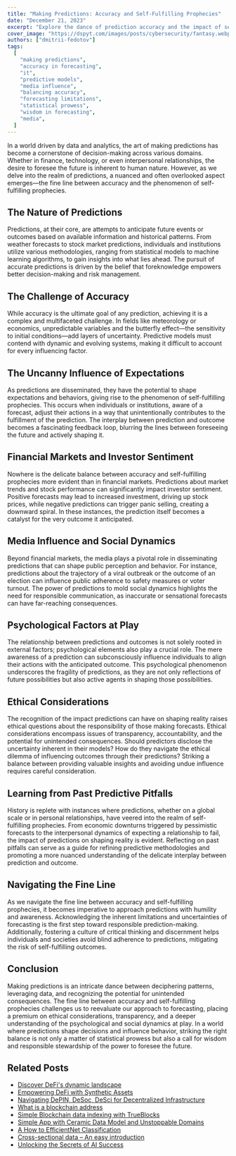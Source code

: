 ```yaml
---
title: "Making Predictions: Accuracy and Self-Fulfilling Prophecies"
date: "December 21, 2023"
excerpt: "Explore the dance of prediction accuracy and the impact of self-fulfilling prophecies in this insightful exploration. Uncover the nuances of forecasting."
cover_image: "https://dspyt.com/images/posts/cybersecurity/fantasy.webp"
authors: ["dmitrii-fedotov"]
tags:
  [
    "making predictions",
    "accuracy in forecasting",
    "it",
    "predictive models",
    "media influence",
    "balancing accuracy",
    "forecasting limitations",
    "statistical prowess",
    "wisdom in forecasting",
    "media",
  ]
---
```


In a world driven by data and analytics, the art of making predictions has become a cornerstone of decision-making across various domains. Whether in finance, technology, or even interpersonal relationships, the desire to foresee the future is inherent to human nature. However, as we delve into the realm of predictions, a nuanced and often overlooked aspect emerges—the fine line between accuracy and the phenomenon of self-fulfilling prophecies.

## The Nature of Predictions

Predictions, at their core, are attempts to anticipate future events or outcomes based on available information and historical patterns. From weather forecasts to stock market predictions, individuals and institutions utilize various methodologies, ranging from statistical models to machine learning algorithms, to gain insights into what lies ahead. The pursuit of accurate predictions is driven by the belief that foreknowledge empowers better decision-making and risk management.

## The Challenge of Accuracy

While accuracy is the ultimate goal of any prediction, achieving it is a complex and multifaceted challenge. In fields like meteorology or economics, unpredictable variables and the butterfly effect—the sensitivity to initial conditions—add layers of uncertainty. Predictive models must contend with dynamic and evolving systems, making it difficult to account for every influencing factor.

## The Uncanny Influence of Expectations

As predictions are disseminated, they have the potential to shape expectations and behaviors, giving rise to the phenomenon of self-fulfilling prophecies. This occurs when individuals or institutions, aware of a forecast, adjust their actions in a way that unintentionally contributes to the fulfillment of the prediction. The interplay between prediction and outcome becomes a fascinating feedback loop, blurring the lines between foreseeing the future and actively shaping it.

## Financial Markets and Investor Sentiment

Nowhere is the delicate balance between accuracy and self-fulfilling prophecies more evident than in financial markets. Predictions about market trends and stock performance can significantly impact investor sentiment. Positive forecasts may lead to increased investment, driving up stock prices, while negative predictions can trigger panic selling, creating a downward spiral. In these instances, the prediction itself becomes a catalyst for the very outcome it anticipated.

## Media Influence and Social Dynamics

Beyond financial markets, the media plays a pivotal role in disseminating predictions that can shape public perception and behavior. For instance, predictions about the trajectory of a viral outbreak or the outcome of an election can influence public adherence to safety measures or voter turnout. The power of predictions to mold social dynamics highlights the need for responsible communication, as inaccurate or sensational forecasts can have far-reaching consequences.

## Psychological Factors at Play

The relationship between predictions and outcomes is not solely rooted in external factors; psychological elements also play a crucial role. The mere awareness of a prediction can subconsciously influence individuals to align their actions with the anticipated outcome. This psychological phenomenon underscores the fragility of predictions, as they are not only reflections of future possibilities but also active agents in shaping those possibilities.

## Ethical Considerations

The recognition of the impact predictions can have on shaping reality raises ethical questions about the responsibility of those making forecasts. Ethical considerations encompass issues of transparency, accountability, and the potential for unintended consequences. Should predictors disclose the uncertainty inherent in their models? How do they navigate the ethical dilemma of influencing outcomes through their predictions? Striking a balance between providing valuable insights and avoiding undue influence requires careful consideration.

## Learning from Past Predictive Pitfalls

History is replete with instances where predictions, whether on a global scale or in personal relationships, have veered into the realm of self-fulfilling prophecies. From economic downturns triggered by pessimistic forecasts to the interpersonal dynamics of expecting a relationship to fail, the impact of predictions on shaping reality is evident. Reflecting on past pitfalls can serve as a guide for refining predictive methodologies and promoting a more nuanced understanding of the delicate interplay between prediction and outcome.

## Navigating the Fine Line

As we navigate the fine line between accuracy and self-fulfilling prophecies, it becomes imperative to approach predictions with humility and awareness. Acknowledging the inherent limitations and uncertainties of forecasting is the first step toward responsible prediction-making. Additionally, fostering a culture of critical thinking and discernment helps individuals and societies avoid blind adherence to predictions, mitigating the risk of self-fulfilling outcomes.

## Conclusion

Making predictions is an intricate dance between deciphering patterns, leveraging data, and recognizing the potential for unintended consequences. The fine line between accuracy and self-fulfilling prophecies challenges us to reevaluate our approach to forecasting, placing a premium on ethical considerations, transparency, and a deeper understanding of the psychological and social dynamics at play. In a world where predictions shape decisions and influence behavior, striking the right balance is not only a matter of statistical prowess but also a call for wisdom and responsible stewardship of the power to foresee the future.

## Related Posts

- [Discover DeFi's dynamic landscape](https://dspyt.com/dynamics-of-defi-protocols)
- [Empowering DeFi with Synthetic Assets](https://dspyt.com/synthetix-unleashing-the-power)
- [Navigating DePIN, DeSoc, DeSci for Decentralized Infrastructure](https://dspyt.com/exploring-depin-desoc-desci)
- [What is a blockchain address](https://dspyt.com/what-is-blockchain-address)
- [Simple Blockchain data indexing with TrueBlocks](https://dspyt.com/blockchain-data-indexer-with-trueblocks)
- [Simple App with Ceramic Data Model and Unstoppable Domains](https://dspyt.com/simple-app-with-ceramic-data-model-and-unstoppable-domains)
- [A How to EfficientNet Classification](https://dspyt.com/efficientnet-classification)
- [Cross-sectional data – An easy introduction](https://dspyt.com/cross-sectional-data-an-easy-introduction)
- [Unlocking the Secrets of AI Success](https://dspyt.com/unlocking-the-secrets-ai-success-in-modern-world)
